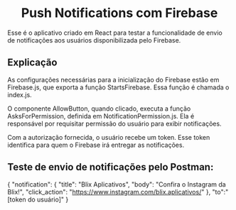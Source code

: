 <h1 align="center">Push Notifications com Firebase</h1>

<p>Esse é o aplicativo criado em React para testar a funcionalidade de envio de notificações aos usuários disponibilizada pelo Firebase.</p>

<h2>Explicação</h2>

<p>As configurações necessárias para a inicialização do Firebase estão em Firebase.js, que exporta a função StartsFirebase. Essa função é chamada o index.js.</p>

<p>O componente AllowButton, quando clicado, executa a função AsksForPermission, definida em NotificationPermission.js. Ela é responsável por requisitar permissão do usuário para exibir notificações.</p>

<p>Com a autorização fornecida, o usuário recebe um token. Esse token identifica para quem o Firebase irá entregar as notificações.</p>

<h2>Teste de envio de notificações pelo Postman:</h2>

{
  "notification": {
    "title": "Blix Aplicativos",
    "body": "Confira o Instagram da Blix!",
    "click_action": "https://www.instagram.com/blix.aplicativos/"
  },
  "to":"[token do usuário]"
}